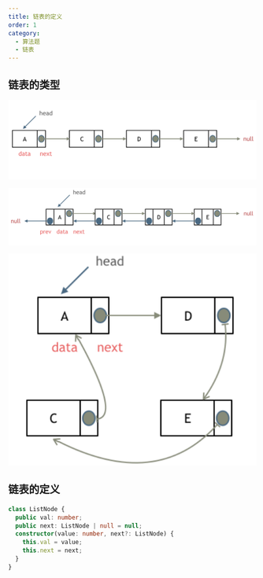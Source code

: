 ```yaml
---
title: 链表的定义
order: 1
category:
  - 算法题
  - 链表
---
```


## 链表的类型

![单链表](/assets/images/链表/单链表.png)

![双链表](/assets/images/链表/双链表.png)

![循环链表](/assets/images/链表/循环链表.png)

## 链表的定义

```ts
class ListNode {
  public val: number;
  public next: ListNode | null = null;
  constructor(value: number, next?: ListNode) {
    this.val = value;
    this.next = next;
  }
}
```
